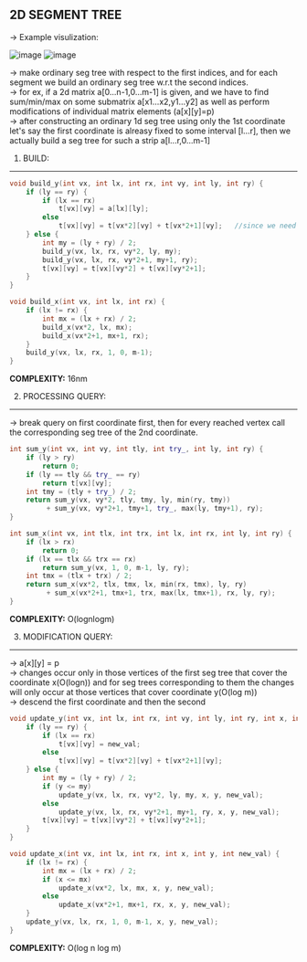 2D SEGMENT TREE
--

-> Example visulization:

![image](https://user-images.githubusercontent.com/94597499/147928853-0116415d-6ac0-490f-9204-ef340c3a6652.png)
![image](https://user-images.githubusercontent.com/94597499/147928979-1695b5ec-b691-4b94-b10f-03c755822c77.png)

-> make ordinary seg tree with respect to the first indices, and for each segment we build an ordinary seg tree w.r.t the second indices.\
-> for ex, if a 2d matrix a[0...n-1,0...m-1] is given, and we have to find sum/min/max on some submatrix a[x1...x2,y1...y2] as well as perform modifications of individual matrix elements (a[x][y]=p)\
-> after constructing an ordinary 1d seg tree using only the 1st coordinate let's say the first coordinate is alreasy fixed to some interval [l...r], then we actually build a seg tree for such a strip a[l...r,0...m-1]

1. BUILD:
---
```cpp
void build_y(int vx, int lx, int rx, int vy, int ly, int ry) {
    if (ly == ry) {
        if (lx == rx)
            t[vx][vy] = a[lx][ly];
        else
            t[vx][vy] = t[vx*2][vy] + t[vx*2+1][vy];   //since we need to cover all first coordinate's that contribute to this range of 2nd coordinate
    } else {
        int my = (ly + ry) / 2;
        build_y(vx, lx, rx, vy*2, ly, my);
        build_y(vx, lx, rx, vy*2+1, my+1, ry);
        t[vx][vy] = t[vx][vy*2] + t[vx][vy*2+1];
    }
}

void build_x(int vx, int lx, int rx) {
    if (lx != rx) {
        int mx = (lx + rx) / 2;
        build_x(vx*2, lx, mx);
        build_x(vx*2+1, mx+1, rx);
    }
    build_y(vx, lx, rx, 1, 0, m-1);
}
```
**COMPLEXITY:** 16nm

2. PROCESSING QUERY:
---
-> break query on first coordinate first, then for every reached vertex call the corresponding seg tree of the 2nd coordinate.
```cpp
int sum_y(int vx, int vy, int tly, int try_, int ly, int ry) {
    if (ly > ry) 
        return 0;
    if (ly == tly && try_ == ry)
        return t[vx][vy];
    int tmy = (tly + try_) / 2;
    return sum_y(vx, vy*2, tly, tmy, ly, min(ry, tmy))
         + sum_y(vx, vy*2+1, tmy+1, try_, max(ly, tmy+1), ry);
}

int sum_x(int vx, int tlx, int trx, int lx, int rx, int ly, int ry) {
    if (lx > rx)
        return 0;
    if (lx == tlx && trx == rx)
        return sum_y(vx, 1, 0, m-1, ly, ry);
    int tmx = (tlx + trx) / 2;
    return sum_x(vx*2, tlx, tmx, lx, min(rx, tmx), ly, ry)
         + sum_x(vx*2+1, tmx+1, trx, max(lx, tmx+1), rx, ly, ry);
}
```
**COMPLEXITY:** O(lognlogm)

3. MODIFICATION QUERY:
---
-> a[x][y] = p\
-> changes occur only in those vertices of the first seg tree that cover the coordinate x(O(logn)) and for seg trees corresponding to them the changes will only occur at those vertices that cover coordinate y(O(log m))\
-> descend the first coordinate and then the second

```cpp
void update_y(int vx, int lx, int rx, int vy, int ly, int ry, int x, int y, int new_val) {
    if (ly == ry) {
        if (lx == rx)
            t[vx][vy] = new_val;
        else
            t[vx][vy] = t[vx*2][vy] + t[vx*2+1][vy];
    } else {
        int my = (ly + ry) / 2;
        if (y <= my)
            update_y(vx, lx, rx, vy*2, ly, my, x, y, new_val);
        else
            update_y(vx, lx, rx, vy*2+1, my+1, ry, x, y, new_val);
        t[vx][vy] = t[vx][vy*2] + t[vx][vy*2+1];
    }
}

void update_x(int vx, int lx, int rx, int x, int y, int new_val) {
    if (lx != rx) {
        int mx = (lx + rx) / 2;
        if (x <= mx)
            update_x(vx*2, lx, mx, x, y, new_val);
        else
            update_x(vx*2+1, mx+1, rx, x, y, new_val);
    }
    update_y(vx, lx, rx, 1, 0, m-1, x, y, new_val);
}
```
**COMPLEXITY:** O(log n log m)


